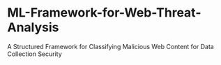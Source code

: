 # ML-Framework-for-Web-Threat-Analysis
A Structured Framework for Classifying Malicious Web Content for Data Collection Security 
